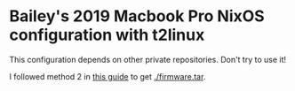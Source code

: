 
# Bailey's 2019 Macbook Pro NixOS configuration with t2linux
This configuration depends on other private repositories. Don't try to use it!

I followed method 2 in [this guide](https://wiki.t2linux.org/tools/firmware.sh) to get [./firmware.tar](./firmware.tar).

